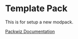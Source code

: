 # Template Pack

This is for setup a new modpack.

[Packwiz Documentation](https://packwiz.infra.link)
